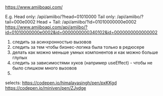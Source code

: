 https://www.amiiboapi.com/

E.g.
Head only: /api/amiibo/?head=01010000
Tail only: /api/amiibo/?tail=000e0002
Head + Tail: /api/amiibo/?id=01010000000e0002
https://www.amiiboapi.com/api/amiibo/?id=01010000000e0002&id=0000000000340102&id=0000000000000002


1) следить за асинхронностью вызовов
2) следить за тем чтобы бизнес-логика была только в редюсере 
3) делать как можно меньше умных компонентов и как можно больше глупых
4) следить за зависимостями хуков (например useEffect) - чтобы не было слишком много вызовов 
5) 

selects:
https://codepen.io/himalayasingh/pen/pxKKgd
https://codepen.io/miniven/pen/ZJydge
